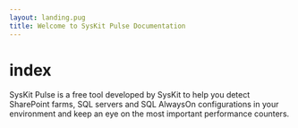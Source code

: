 ```yaml
---
layout: landing.pug
title: Welcome to SysKit Pulse Documentation
---
```


# index

SysKit Pulse is a free tool developed by SysKit to help you detect SharePoint farms, SQL servers and SQL AlwaysOn configurations in your environment and keep an eye on the most important performance counters.

